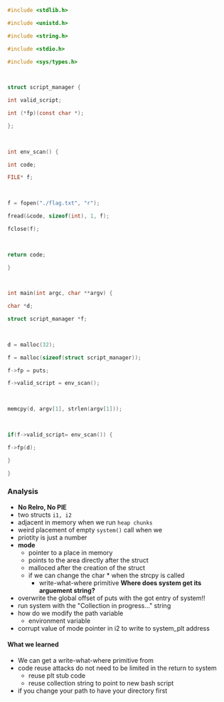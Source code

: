 ```c
#include <stdlib.h>

#include <unistd.h>

#include <string.h>

#include <stdio.h>

#include <sys/types.h>

  

struct script_manager {

int valid_script;

int (*fp)(const char *);

};

  

int env_scan() {

int code;

FILE* f;

  

f = fopen("./flag.txt", "r");

fread(&code, sizeof(int), 1, f);

fclose(f);

  

return code;

}

  

int main(int argc, char **argv) {

char *d;

struct script_manager *f;

  

d = malloc(32);

f = malloc(sizeof(struct script_manager));

f->fp = puts;

f->valid_script = env_scan();

  

memcpy(d, argv[1], strlen(argv[1]));

  

if(f->valid_script= env_scan()) {

f->fp(d);

}

}
```

### Analysis
- **No Relro, No PIE**
- two structs `i1, i2`
- adjacent in memory when we run `heap chunks`
- weird placement of empty `system()` call when we 
- priotity is just a number
- **mode**
	- pointer to a place in memory
	- points to the area directly after the struct
	- malloced after the creation of the struct
	- if we can change the char * when the strcpy is called
		- write-what-where primitive
**Where does system get its arguement string?**
- overwrite the global offset of puts with the got entry of system!!
- run system with the "Collection in progress..." string
- how do we modify the path variable
	- environment variable
- corrupt value of mode pointer in i2 to write to system_plt address

#### What we learned
- We can get a write-what-where primitive from 
- code reuse attacks do not need to be limited in the return to system
	- reuse plt stub code
	- reuse collection string to point to new bash script
- if you change your path to have your directory first